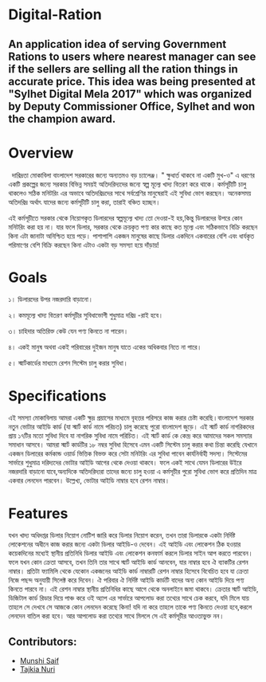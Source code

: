 # Digital-Ration

## An application idea of serving Government Rations to users where nearest manager can see if the sellers are selling all the ration things in accurate price. This idea was being presented at "Sylhet Digital Mela 2017" which was organized by Deputy Commissioner Office, Sylhet and won the champion award.

# <a name="_a934hk2e7d2e"></a><a name="_ydvv1pq6ybog"></a><a name="_au51mny0sx6"></a>**Overview**
` `দারিদ্রতা মোকাবিলা বাংলাদেশ সরকারের জন্যে অন্যতমও বড় চ্যালেঞ্জ। " ক্ষুধার্ত থাকবে না একটি মুখ-ও" এ ধরণের একটি প্রকল্পের জন্যে সরকার বিভিন্ন সময়ই অতিদরিদ্যদের জন্যে স্বল্প মূল্যে খাদ্য বিতরণ করে থাকে। কর্মসূচীটি চালু থাকলেও সঠিক মনিটরিং এর অভাবে অতিদরিদ্রদের সাথে সর্বশ্রেণির মানুষেরাই এই সুবিধা ভোগ করছেন। অনেকসময় অতিদরিদ্র অর্থাৎ যাদের জন্যে কর্মসূচীটি চালু করা, তারাই বঞ্চিত হচ্ছেন।

এই কর্মসূচীতে সরকার থেকে নিয়োগকৃত ডিলারদের স্বল্পমূল্যে খাদ্য তো দেওয়া-ই হয়,কিন্তু ডিলারদের উপরে কোন মনিটরিং করা হয় না। যার ফলে ডিলার, সরকার থেকে ক্রয়কৃত পণ্য কার কাছে কত মূল্যে এবং  সঠিকভাবে বিক্রি করছেন কিনা এটা জানাটা অনিশ্চিত হয়ে পড়ে। পাশাপাশি একজন মানুষের কাছে ডিলার একদিনে একবারের বেশি এবং  ধার্যকৃত পরিমাণের বেশি বিক্রি করছেন কিনা এটাও একটা বড় সমস্যা হয়ে দাঁড়ায়!

# <a name="_kmnucw3re8je"></a><a name="_m6dmfhiivd47"></a><a name="_wyj8y0ks4dnu"></a>**Goals**
১। ডিলারদের উপর নজরদারি বাড়ানো।

২। কমমূল্যে খাদ্য বিতরণ কর্মসূচীর সুবিধাভোগী শুধুমাত্র দরিদ্র -রাই হবে।

৩। চাহিদার অতিরিক্ত কেউ যেন পণ্য কিনতে না পারেন।

৪। একই মানুষ অথবা একই পরিবারের দুইজন মানুষ যাতে একের অধিকবার নিতে না পারে।

৫। স্মার্টকার্ডের মাধ্যমে রেশন সিস্টেম চালু করার সুবিধা।

# <a name="_ux3mvmis0zbo"></a><a name="_wibe9ytluc1u"></a><a name="_4p7xi5bvhxdr"></a>**Specifications**
এই সমস্যা মোকাবিলায় আমরা একটি ক্ষুদ্র প্রয়াসের মাধ্যমে বৃহত্তর পরিসরে কাজ করার চেষ্টা করেছি।বাংলাদেশ সরকার নতুন ভোটার আইডি কার্ড (যা স্মার্ট কার্ড নামে পরিচত) চালু করেছে পুরো বাংলাদেশ জুড়ে। এই স্মার্ট কার্ড নাগরিকদের প্রায় ১৭টির মতো সুবিধা দিবে যা নাগরিক সুবিধা নামে পরিচিত। এই স্মার্ট কার্ড কে কেন্দ্র করে আমাদের সকল সমস্যার সমাধান আসবে। আমরা স্মার্ট কার্ডটির ১৮ নম্বর সুবিধা হিসেবে এমন একটি সিস্টেম চালু করার কথা চিন্তা করেছি যেখানে একজন ডিলারের কর্মকান্ড ওয়ার্ড ভিত্তিক বিভক্ত করে সেটা মনিটরিং এর সুবিধা পাবেন কার্যনির্বাহী সদস্য। সিস্টেমের সার্ভারে শুধুমাত্র দরিদ্যদের ভোটার আইডি আগের থেকে দেওয়া থাকবে। ফলে একই সাথে যেমন ডিলারের উইরে নজরদারি বাড়ানো যাবে,অন্যদিকে অতিদরিদ্যরা তাদের জন্যে চালু হওয়া এ কর্মসূচীর পুরো সুবিধা ভোগ করে প্রতিদিন মাত্র একবার  লেনদেন পারবেন। উল্লেখ্য, ভোটার আইডি নাম্বার হবে রেশন নাম্বার। 

# <a name="_9qmju1tsols7"></a>**Features**
যখন খাদ্য অধিদপ্তর ডিলার নিয়োগ নোটিশ জারি করে ডিলার নিয়োগ করেন, তখন তারা ডিলারকে একটা নির্দিষ্ট লোকেশনের অধীনে কাজ করার জন্যে একটা ডিলার আইডি-ও দেবেন। এই আইডি এবং লোকেশন ঠিক হওয়ার কয়েকদিনের মধ্যেই স্থানীয় প্রতিনিধি ডিলার আইডি এবং লোকেশন কনফার্ম করলে ডিলার সাইন আপ করতে পারবেন। ফলে যখন কোন ক্রেতা আসবে, তখন তিনি তার সাথে স্মার্ট আইডি কার্ড আনবেন, যার নাম্বার হবে ঐ ব্যাকটির রেশন নাম্বার। প্রতিটা ফ্যামিলি থেকে যেকোন একজনের আইডি কার্ড নাম্বারটি রেশন নাম্বার হিসেবে বিবেচিত হবে যা ক্রেতা নিজে পছন্দ অনুযায়ী সিলেক্ট করে দিবেন। ঐ পরিবার ঐ নির্দিষ্ট আইডি কার্ডটি বাদের অন্য কোন আইডি দিয়ে পণ্য কিনতে পারবে না। এই রেশন নাম্বার স্থানীয় প্রতিনিধির কাছে আগে থেকে অনলাইনে জমা থাকবে। ক্রেতার স্মার্ট আইডি, ডিজিটাল কার্ড রিডার দিয়ে পাঞ্চ করে ওই  অ্যাপ এর সার্ভারে আপলোড করা তথ্যের সাথে চেক করবে, যদি মিলে যায় তাহলে সে দেখবে সে আজকে কোন লেনদেন করেছে কিনা! যদি না করে তাহলে তাকে পণ্য কিনতে দেওয়া হবে,করলে লেনদেন বাতিল করা হবে। আর আপলোড করা তথ্যের সাথে মিললে সে এই কর্মসূচীর আওতাভুক্ত নন।

## Contributors:
- [Munshi Saif](https://www.github.com/SaiferGit)
- [Tajkia Nuri](https://www.github.com/Tajkia05)
